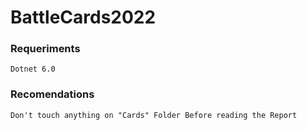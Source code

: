 # BattleCards2022
### Requeriments
    Dotnet 6.0
### Recomendations 
    Don't touch anything on "Cards" Folder Before reading the Report      
